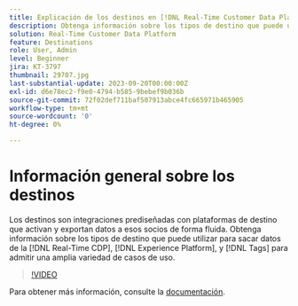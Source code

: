 ```yaml
---
title: Explicación de los destinos en [!DNL Real-Time Customer Data Platform] y [!DNL Experience Platform]
description: Obtenga información sobre los tipos de destino que puede utilizar para sacar datos de la [!DNL Real-Time CDP], [!DNL Experience Platform], and [!DNL Tags] para admitir una amplia variedad de casos de uso.
solution: Real-Time Customer Data Platform
feature: Destinations
role: User, Admin
level: Beginner
jira: KT-3797
thumbnail: 29707.jpg
last-substantial-update: 2023-09-20T00:00:00Z
exl-id: d6e78ec2-f9e0-4794-b585-9bebef9b036b
source-git-commit: 72f02def711baf507913abce4fc665971b465905
workflow-type: tm+mt
source-wordcount: '0'
ht-degree: 0%

---
```


# Información general sobre los destinos

Los destinos son integraciones prediseñadas con plataformas de destino que activan y exportan datos a esos socios de forma fluida. Obtenga información sobre los tipos de destino que puede utilizar para sacar datos de la [!DNL Real-Time CDP], [!DNL Experience Platform], y [!DNL Tags] para admitir una amplia variedad de casos de uso.

>[!VIDEO](https://video.tv.adobe.com/v/29707?quality=12&learn=on)

Para obtener más información, consulte la [documentación](https://experienceleague.adobe.com/docs/experience-platform/destinations/home.html?lang=es).
